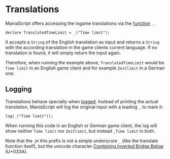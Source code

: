 # Translations
ManiaScript offers accessing the ingame translations via the [function](/basics/functions.html) `_`.

```ManiaScript
declare TranslatedTimeLimit = _("Time limit");
```

It accepts a `String` of the English translation as input and returns a `String` with the according translation in the game clients current language. If no translation is found, it will simply return the input again.

Therefore, when running the example above, `TranslatedTimeLimit` would be `Time limit` in an English game client and for example `Zeitlimit` in a German one.

## Logging
Translations behave specially when [logged](/advanced/log.html). Instead of printing the actual translation, ManiaScript will log the original input with a leading `̺ ` to mark it:

```ManiaScript
log(_("Time limit"));
```

When running this code in an English or German game client, the log will show neither `Time limit` nor `Zeitlimit`, but instead `̺ Time limit` in both.

Note that the `̺` in this prefix is not a simple underscore `_` (like the translate function itself), but the unicode character [Combining Inverted Bridge Below](https://unicode-table.com/en/033A/) (U+033A).
